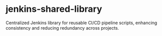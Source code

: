 # jenkins-shared-library
Centralized Jenkins library for reusable CI/CD pipeline scripts, enhancing consistency and reducing redundancy across projects.

